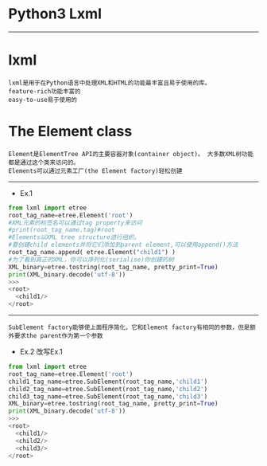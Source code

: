 # Python3 Lxml

***
# lxml
```
lxml是用于在Python语言中处理XML和HTML的功能最丰富且易于使用的库。
feature-rich功能丰富的
easy-to-use易于使用的
```

# The Element class
```
Element是ElementTree API的主要容器对象(container object)。 大多数XML树功能都是通过这个类来访问的。
Elements可以通过元素工厂(the Element factory)轻松创建
```

***
* Ex.1
```python
from lxml import etree
root_tag_name=etree.Element('root')
#XML元素的标签名可以通过tag property来访问
#print(root_tag_name.tag)#root
#Elements以XML tree structure进行组织。
#要创建child elements并将它们添加到parent element,可以使用append()方法
root_tag_name.append( etree.Element("child1") )
#为了看到真正的XML，你可以序列化(serialise)你创建的树
XML_binary=etree.tostring(root_tag_name, pretty_print=True)
print(XML_binary.decode('utf-8'))
>>>
<root>
  <child1/>
</root>
```

***
`SubElement factory能够使上面程序简化，它和Element factory有相同的参数，但是额外要求the parent作为第一个参数`
* Ex.2 改写Ex.1
```python
from lxml import etree
root_tag_name=etree.Element('root')
child1_tag_name=etree.SubElement(root_tag_name,'child1')
child2_tag_name=etree.SubElement(root_tag_name,'child2')
child3_tag_name=etree.SubElement(root_tag_name,'child3')
XML_binary=etree.tostring(root_tag_name, pretty_print=True)
print(XML_binary.decode('utf-8'))
>>>
<root>
  <child1/>
  <child2/>
  <child3/>
</root>
```
